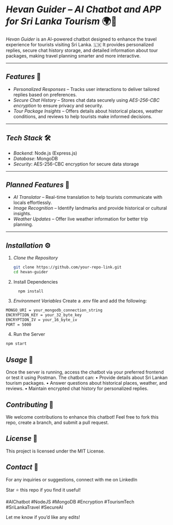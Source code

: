 # *Hevan Guider – AI Chatbot and APP for Sri Lanka Tourism* 🌍🤖  

*Hevan Guider* is an AI-powered chatbot designed to enhance the travel experience for tourists visiting Sri Lanka. 🇱🇰 It provides personalized replies, secure chat history storage, and detailed information about tour packages, making travel planning smarter and more interactive.  

---

## *Features* 🚀  

- *Personalized Responses* – Tracks user interactions to deliver tailored replies based on preferences.  
- *Secure Chat History* – Stores chat data securely using *AES-256-CBC encryption* to ensure privacy and security.  
- *Tour Package Insights* – Offers details about historical places, weather conditions, and reviews to help tourists make informed decisions.  

---

## *Tech Stack* 🛠  

- *Backend*: Node.js (Express.js)  
- *Database*: MongoDB  
- *Security*: AES-256-CBC encryption for secure data storage  

---

## *Planned Features* 🔮  

- *AI Translator* – Real-time translation to help tourists communicate with locals effortlessly.  
- *Image Recognition* – Identify landmarks and provide historical or cultural insights.  
- *Weather Updates* – Offer live weather information for better trip planning.  

---

## *Installation* ⚙  

1. *Clone the Repository*  
   ```bash
   git clone https://github.com/your-repo-link.git
   cd hevan-guider
2. Install Dependencies

         npm install


3. *Environment Variables*
   	Create a .env file and add the following:
 ```bash
MONGO_URI = your_mongodb_connection_string
 ENCRYPTION_KEY = your_32_byte_key
 ENCRYPTION_IV = your_16_byte_iv
 PORT = 5000
```

4.	Run the Server

 ```bash 
 npm start
```

## *Usage* 💬

Once the server is running, access the chatbot via your preferred frontend or test it using Postman. The chatbot can:
	•	Provide details about Sri Lankan tourism packages.
	•	Answer questions about historical places, weather, and reviews.
	•	Maintain encrypted chat history for personalized replies.

## *Contributing* 🤝

We welcome contributions to enhance this chatbot! Feel free to fork this repo, create a branch, and submit a pull request.

## *License* 📜

This project is licensed under the MIT License.

## *Contact* 📧

For any inquiries or suggestions, connect with me on LinkedIn

Star ⭐ this repo if you find it useful!

#AIChatbot #NodeJS #MongoDB #Encryption #TourismTech #SriLankaTravel #SecureAI

Let me know if you’d like any edits!
